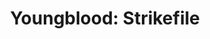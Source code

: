 ---
title: "Youngblood: Strikefile"
issue: 1B
issue_nr: 1
full_title: ""
subtitle: ""
story_arc: ""
crossover: ""
variant: ""
publisher: Image Comics
creators: 
  - Eric Stephenson
  - Rob Liefeld
  - Jae Lee
release_date: "Apr 01, 1993"
release_year: 1993
genre:
  - Action
  - Adventure
  - Super-Heroes
format: Comic
pages: 32
signed_by: ""
price: 2.5
---